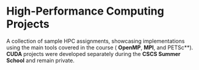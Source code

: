 # High-Performance Computing Projects

A collection of sample HPC assignments, showcasing implementations using the main tools covered in the course ( **OpenMP**, **MPI**, and PETSc**).  
**CUDA** projects were developed separately during the **CSCS Summer School** and remain private.
